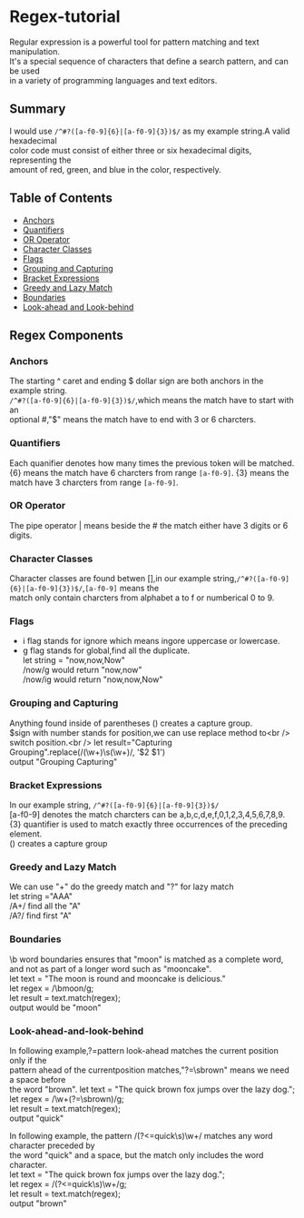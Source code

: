 # Regex-tutorial

Regular expression is a powerful tool for pattern matching and text manipulation.<br />
It's a special sequence of characters that define a search pattern, and can be used <br />
in a variety of programming languages and text editors.

## Summary
I would use `/^#?([a-f0-9]{6}|[a-f0-9]{3})$/` as my example string.A valid hexadecimal <br />
color code must consist of either three or six hexadecimal digits, representing the <br />
amount of red, green, and blue in the color, respectively.

## Table of Contents

- [Anchors](#anchors)
- [Quantifiers](#quantifiers)
- [OR Operator](#or-operator)
- [Character Classes](#character-classes)
- [Flags](#flags)
- [Grouping and Capturing](#grouping-and-capturing)
- [Bracket Expressions](#bracket-expressions)
- [Greedy and Lazy Match](#greedy-and-lazy-match)
- [Boundaries](#boundaries)
- [Look-ahead and Look-behind](#look-ahead-and-look-behind)

## Regex Components

### Anchors
The starting ^ caret and ending $ dollar sign are both anchors in the example string.<br />
`/^#?([a-f0-9]{6}|[a-f0-9]{3})$/`,which means the match have to start with an <br />
optional #,"$" means the match have to end with 3 or 6 charcters.<br />

### Quantifiers
Each quanifier denotes how many times the previous token will be matched.
{6} means the match have 6 charcters from range `[a-f0-9]`.
{3} means the match have 3 charcters from range `[a-f0-9]`. 
 
### OR Operator
The pipe operator | means beside the # the match either have 3 digits or 6 digits.

### Character Classes
Character classes are found betwen [],in our example string,`/^#?([a-f0-9]{6}|[a-f0-9]{3})$/`,`[a-f0-9]` means the <br />match only contain charcters from alphabet a to f or numberical 0 to 9.<br />
### Flags
- i flag stands for ignore which means ingore uppercase or lowercase.<br />
- g flag stands for global,find all the duplicate.<br />
let string = "now,now,Now"<br />
/now/g would return "now,now"<br />
/now/ig would return "now,now,Now"<br />
### Grouping and Capturing
Anything found inside of parentheses () creates a capture group.<br />
$sign with number stands for position,we can use replace method to<br />
switch position.<br />
let result="Capturing Grouping".replace(/(\w+)\s(\w+)/, '$2 $1')<br />
output "Grouping Capturing" <br />

### Bracket Expressions
In our example string, `/^#?([a-f0-9]{6}|[a-f0-9]{3})$/`<br />
[a-f0-9] denotes the match charcters can be a,b,c,d,e,f,0,1,2,3,4,5,6,7,8,9.<br />
{3} quantifier is used to match exactly three occurrences of the preceding element.<br />
() creates a capture group<br />

### Greedy and Lazy Match
We can use "+" do the greedy match and "?" for lazy match<br />
let string ="AAA"<br />
/A+/ find all the "A"<br />
/A?/ find first "A"<br />

### Boundaries
\b word boundaries ensures that "moon" is matched as a complete word,<br /> 
and not as part of a longer word such as "mooncake".<br />
let text = "The moon is round and mooncake is delicious."<br />
let regex = /\bmoon/g;<br />
let result = text.match(regex);<br />
output would be "moon"<br />

### Look-ahead-and-look-behind
In following example,?=pattern look-ahead matches the current position only if the<br />
pattern ahead of the currentposition matches,"?=\sbrown" means we need a space before <br />
the word "brown".
let text = "The quick brown fox jumps over the lazy dog.";<br />
let regex = /\w+(?=\sbrown)/g;<br />
let result = text.match(regex);<br />
output "quick"<br />

In following example, the pattern /(?<=quick\s)\w+/ matches any word character preceded by <br />
the word "quick" and a space, but the match only includes the word character.<br />
let text = "The quick brown fox jumps over the lazy dog.";<br />
let regex = /(?<=quick\s)\w+/g;<br />
let result = text.match(regex);<br />
output "brown"<br />
